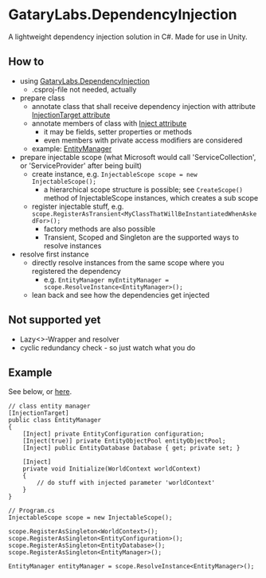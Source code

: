 # GataryLabs.DependencyInjection
A lightweight dependency injection solution in C#. Made for use in Unity.

## How to

- using [GataryLabs.DependencyInjection](https://github.com/YvesScherdin/GataryLabs.DependencyInjection/tree/main/GataryLabs.DependencyInjection)
	- .csproj-file not needed, actually
- prepare class
	- annotate class that shall receive dependency injection with attribute [InjectionTarget attribute](https://github.com/YvesScherdin/GataryLabs.DependencyInjection/tree/main/GataryLabs.DependencyInjection/Attributes)
	- annotate members of class with [Inject attribute](https://github.com/YvesScherdin/GataryLabs.DependencyInjection/blob/main/GataryLabs.DependencyInjection/Attributes/InjectAttribute.cs)
		- it may be fields, setter properties or methods
		- even members with private access modifiers are considered
	- example: [EntityManager](https://github.com/YvesScherdin/GataryLabs.DependencyInjection/blob/main/TestGame/Entities/EntityManager.cs)
- prepare injectable scope (what Microsoft would call 'ServiceCollection', or 'ServiceProvider' after being built)
	- create instance, e.g. `InjectableScope scope = new InjectableScope();`
		- a hierarchical scope structure is possible; see `CreateScope()` method of InjectableScope instances, which creates a sub scope
	- register injectable stuff, e.g. `scope.RegisterAsTransient<MyClassThatWillBeInstantiatedWhenAskedFor>();`
		- factory methods are also possible
		- Transient, Scoped and Singleton are the supported ways to resolve instances
- resolve first instance
	- directly resolve instances from the same scope where you registered the dependency
		- e.g. `EntityManager myEntityManager = scope.ResolveInstance<EntityManager>();`
	- lean back and see how the dependencies get injected
	
## Not supported yet

- Lazy<>-Wrapper and resolver
- cyclic redundancy check - so just watch what you do

## Example

See below, or [here](https://github.com/YvesScherdin/GataryLabs.DependencyInjection/blob/main/CustomDITestApp/Program.cs#L45).

```
// class entity manager
[InjectionTarget]
public class EntityManager
{
	[Inject] private EntityConfiguration configuration;
	[Inject(true)] private EntityObjectPool entityObjectPool;
	[Inject] public EntityDatabase Database { get; private set; }
	
	[Inject]
	private void Initialize(WorldContext worldContext)
	{
		// do stuff with injected parameter 'worldContext'
	}
}

// Program.cs
InjectableScope scope = new InjectableScope();

scope.RegisterAsSingleton<WorldContext>();
scope.RegisterAsSingleton<EntityConfiguration>();
scope.RegisterAsSingleton<EntityDatabase>();
scope.RegisterAsSingleton<EntityManager>();

EntityManager entityManager = scope.ResolveInstance<EntityManager>();
```